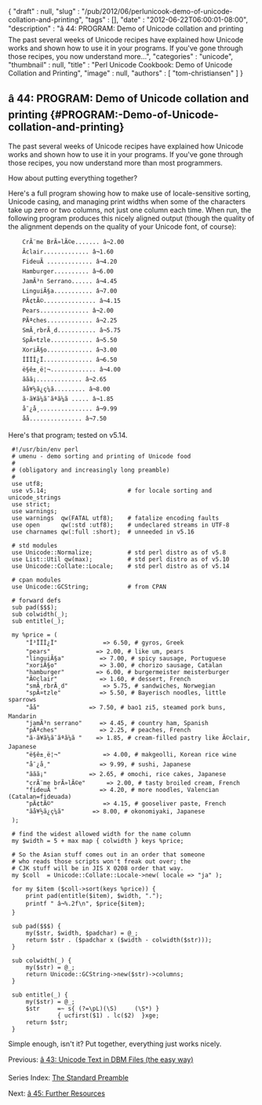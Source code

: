 {
   "draft" : null,
   "slug" : "/pub/2012/06/perlunicook-demo-of-unicode-collation-and-printing",
   "tags" : [],
   "date" : "2012-06-22T06:00:01-08:00",
   "description" : "â 44: PROGRAM: Demo of Unicode collation and printing The past several weeks of Unicode recipes have explained how Unicode works and shown how to use it in your programs. If you've gone through those recipes, you now understand more...",
   "categories" : "unicode",
   "thumbnail" : null,
   "title" : "Perl Unicode Cookbook: Demo of Unicode Collation and Printing",
   "image" : null,
   "authors" : [
      "tom-christiansen"
   ]
}





â 44: PROGRAM: Demo of Unicode collation and printing {#PROGRAM:-Demo-of-Unicode-collation-and-printing}
-----------------------------------------------------

The past several weeks of Unicode recipes have explained how Unicode
works and shown how to use it in your programs. If you've gone through
those recipes, you now understand more than most programmers.

How about putting everything together?

Here's a full program showing how to make use of locale-sensitive
sorting, Unicode casing, and managing print widths when some of the
characters take up zero or two columns, not just one column each time.
When run, the following program produces this nicely aligned output
(though the quality of the alignment depends on the quality of your
Unicode font, of course):

        CrÃ¨me BrÃ»lÃ©e....... â¬2.00
        Ãclair............. â¬1.60
        FideuÃ ............. â¬4.20
        Hamburger.......... â¬6.00
        JamÃ³n Serrano...... â¬4.45
        LinguiÃ§a........... â¬7.00
        PÃ¢tÃ©............... â¬4.15
        Pears.............. â¬2.00
        PÃªches............. â¬2.25
        SmÃ¸rbrÃ¸d........... â¬5.75
        SpÃ¤tzle............ â¬5.50
        XoriÃ§o............. â¬3.00
        ÎÏÏÎ¿Ï.............. â¬6.50
        ë§ê±¸ë¦¬............. â¬4.00
        ããã¡............. â¬2.65
        ãå¥½ã¿ç¼ã......... â¬8.00
        ã·ã¥ã¼ã¯ãªã¼ã ..... â¬1.85
        å¯¿å¸............... â¬9.99
        åå­............... â¬7.50

Here's that program; tested on v5.14.

     #!/usr/bin/env perl
     # umenu - demo sorting and printing of Unicode food
     #
     # (obligatory and increasingly long preamble)
     #
     use utf8;
     use v5.14;                       # for locale sorting and unicode_strings
     use strict;
     use warnings;
     use warnings  qw(FATAL utf8);    # fatalize encoding faults
     use open      qw(:std :utf8);    # undeclared streams in UTF-8
     use charnames qw(:full :short);  # unneeded in v5.16

     # std modules
     use Unicode::Normalize;          # std perl distro as of v5.8
     use List::Util qw(max);          # std perl distro as of v5.10
     use Unicode::Collate::Locale;    # std perl distro as of v5.14

     # cpan modules
     use Unicode::GCString;           # from CPAN

     # forward defs
     sub pad($$$);
     sub colwidth(_);
     sub entitle(_);

     my %price = (
         "Î³ÏÏÎ¿Ï"             => 6.50, # gyros, Greek
         "pears"             => 2.00, # like um, pears
         "linguiÃ§a"          => 7.00, # spicy sausage, Portuguese
         "xoriÃ§o"            => 3.00, # chorizo sausage, Catalan
         "hamburger"         => 6.00, # burgermeister meisterburger
         "Ã©clair"            => 1.60, # dessert, French
         "smÃ¸rbrÃ¸d"          => 5.75, # sandwiches, Norwegian
         "spÃ¤tzle"           => 5.50, # Bayerisch noodles, little sparrows
         "åå­"              => 7.50, # bao1 zi5, steamed pork buns, Mandarin
         "jamÃ³n serrano"     => 4.45, # country ham, Spanish
         "pÃªches"            => 2.25, # peaches, French
         "ã·ã¥ã¼ã¯ãªã¼ã "    => 1.85, # cream-filled pastry like Ã©clair, Japanese
         "ë§ê±¸ë¦¬"            => 4.00, # makgeolli, Korean rice wine
         "å¯¿å¸"              => 9.99, # sushi, Japanese
         "ããã¡"            => 2.65, # omochi, rice cakes, Japanese
         "crÃ¨me brÃ»lÃ©e"      => 2.00, # tasty broiled cream, French
         "fideuÃ "            => 4.20, # more noodles, Valencian (Catalan=fideuada)
         "pÃ¢tÃ©"              => 4.15, # gooseliver paste, French
         "ãå¥½ã¿ç¼ã"        => 8.00, # okonomiyaki, Japanese
     );

     # find the widest allowed width for the name column
     my $width = 5 + max map { colwidth } keys %price;

     # So the Asian stuff comes out in an order that someone
     # who reads those scripts won't freak out over; the
     # CJK stuff will be in JIS X 0208 order that way.
     my $coll  = Unicode::Collate::Locale->new( locale => "ja" );

     for my $item ($coll->sort(keys %price)) {
         print pad(entitle($item), $width, ".");
         printf " â¬%.2f\n", $price{$item};
     }

     sub pad($$$) {
         my($str, $width, $padchar) = @_;
         return $str . ($padchar x ($width - colwidth($str)));
     }

     sub colwidth(_) {
         my($str) = @_;
         return Unicode::GCString->new($str)->columns;
     }

     sub entitle(_) {
         my($str) = @_;
         $str     =~ s{ (?=\pL)(\S)     (\S*) }
                  { ucfirst($1) . lc($2)  }xge;
         return $str;
     }

Simple enough, isn't it? Put together, everything just works nicely.

Previous: [â 43: Unicode Text in DBM Files (the easy
way)](/media/_pub_2012_06_perlunicook-demo-of-unicode-collation-and-printing/perlunicook-unicode-text-in-dbm-files-the-easy-way.html)

Series Index: [The Standard
Preamble](/media/_pub_2012_06_perlunicook-demo-of-unicode-collation-and-printing/perlunicook-standard-preamble.html)

Next: [â 45: Further
Resources](/media/_pub_2012_06_perlunicook-demo-of-unicode-collation-and-printing/perlunicook-further-resources.html)


